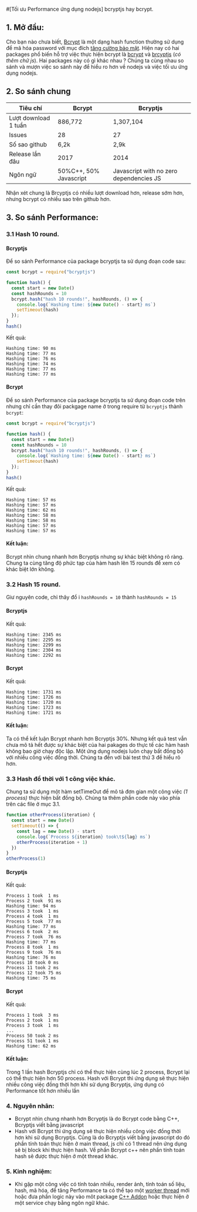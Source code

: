 #[Tối ưu Performance ứng dụng nodejs] bcryptjs hay bcrypt.

## 1. Mở đầu:

Cho bạn nào chưa biết, [Bcrypt](https://en.wikipedia.org/wiki/Bcrypt) là một dạng hash function thường sử dụng để mã hóa password với mục đích [tăng cường bảo mật](https://codahale.com/how-to-safely-store-a-password/). Hiện nay có hai packages phổ biến hỗ trợ việc thực hiện bcrypt là [bcrypt](https://www.npmjs.com/package/bcrypt) và [brcyptjs](https://www.npmjs.com/package/bcryptjs) (*có thêm chữ js*). Hai packages này có gì khác nhau ? Chúng ta cùng nhau so sánh và mượn việc so sánh này để hiểu ro hơn về nodejs và việc tối ưu ứng dụng nodejs.

## 2. So sánh chung

| Tiêu chí             | Bcrypt  | Bcryptjs  |
| -------------------- | ------- | --------- |
| Lượt download 1 tuần | 886,772 | 1,307,104 |
| Issues               | 28      | 27        |
| Số sao github        | 6,2k    | 2,9k      |
| Release lần đâu      | 2017    | 2014      |
| Ngôn ngữ             |     50%C++, 50% Javascript    | Javascript with no zero dependencies JS       |

Nhận xét chung là Brcyptjs có nhiều lượt download hơn, release sớm hơn, nhưng bcrypt có nhiều sao trên github hơn.

## 3. So sánh Performance:

### 3.1 Hash 10 round.
#### Bcryptjs
Để so sánh Performance của package bcryptjs ta sử dụng đoạn code sau:

```javascript
const bcrypt = require("bcryptjs")

function hash() {
  const start = new Date()
  const hashRounds = 10
  bcrypt.hash("hash 10 rounds!", hashRounds, () => {
    console.log(`Hashing time: ${new Date() - start} ms`)
    setTimeout(hash)
  });
}
hash()

```

Kết quả:

```log
Hashing time: 90 ms
Hashing time: 77 ms
Hashing time: 76 ms
Hashing time: 74 ms
Hashing time: 77 ms
Hashing time: 77 ms
```

#### Bcrypt
Để so sánh Performance của package bcryptjs ta sử dụng đoạn code trên nhưng chỉ cần thay đôi packgage name ở trong require từ `bcryptjs` thành `bcrypt`:

```javascript
const bcrypt = require("bcryptjs")

function hash() {
  const start = new Date()
  const hashRounds = 10
  bcrypt.hash("hash 10 rounds!", hashRounds, () => {
    console.log(`Hashing time: ${new Date() - start} ms`)
    setTimeout(hash)
  });
}
hash()

```

Kết quả:

```log
Hashing time: 57 ms
Hashing time: 57 ms
Hashing time: 62 ms
Hashing time: 58 ms
Hashing time: 58 ms
Hashing time: 57 ms
Hashing time: 57 ms
```

#### Kết luận:
Bcrypt nhìn chung nhanh hơn Bcryptjs nhưng sự khác biệt không rõ ràng. Chung ta cùng tăng độ phức tạp của hàm hash lên 15 rounds để  xem có khác biệt lớn không.


### 3.2 Hash 15 round.

Giư nguyên code, chỉ thây đổ i `hashRounds = 10` thành `hashRounds = 15`

#### Bcryptjs
Kết quả:

```log
Hashing time: 2345 ms
Hashing time: 2295 ms
Hashing time: 2299 ms
Hashing time: 2304 ms
Hashing time: 2292 ms
```

#### Bcrypt
Kết quả:

```log
Hashing time: 1731 ms
Hashing time: 1726 ms
Hashing time: 1720 ms
Hashing time: 1723 ms
Hashing time: 1721 ms
```
#### Kết luận:
Ta có thể kết luận Bcrypt nhanh hơn Bcryptjs 30%.
Nhưng kết quả test vẫn chưa mô tả hết được sự khác biệt của hai pakages do thực tế các hàm hash không bao giờ chạy độc lập. Một ứng dụng nodejs luôn chạy bất đồng bộ với nhiều công việc đồng thời. Chúng ta đến với bài test thứ 3 để hiểu rõ hơn.

### 3.3 Hash đồ thời với 1 công việc khác.

Chung ta sử dụng một hàm setTimeOut để  mô tả đơn gian một công việc *(1 process)* thực hiện bất đồng bộ. Chúng ta thêm phần code này vào phía trên các file ở mục 3.1.

```javascript
function otherProcess(iteration) {
  const start = new Date()
  setTimeout(() => {
    const lag = new Date() - start
    console.log(`Process ${iteration} took\t${lag} ms`)
    otherProcess(iteration + 1)
  })
}
otherProcess(1)
```
#### Bcryptjs
Kết quả:

```log
Process 1 took  1 ms
Process 2 took  91 ms
Hashing time: 94 ms
Process 3 took  1 ms
Process 4 took  1 ms
Process 5 took  77 ms
Hashing time: 77 ms
Process 6 took  2 ms
Process 7 took  76 ms
Hashing time: 77 ms
Process 8 took  1 ms
Process 9 took  76 ms
Hashing time: 76 ms
Process 10 took 0 ms
Process 11 took 2 ms
Process 12 took 75 ms
Hashing time: 75 ms
```

#### Bcrypt
Kết quả:

```log
Process 1 took  3 ms
Process 2 took  1 ms
Process 3 took  1 ms
...
Process 50 took 2 ms
Process 51 took 1 ms
Hashing time: 62 ms
```

#### Kết luận:
Trong 1 lần hash Bcryptjs chỉ có thể thực hiện cùng lúc 2 process, Bcrypt lại có thể thực hiện hơn 50 process. Hash với Bcrypt thì ứng dụng sẽ thực hiện nhiều công việc đồng thời hơn khi sử dụng Bcryptjs, ứng dụng có  Performance tốt hơn nhiều lần

### 4. Nguyên nhân:
- Bcrypt nhìn chung nhanh hơn Bcryptjs là do Bcrypt code bằng C++, Bcryptjs viết bằng javascript
- Hash với Bcrypt thì ứng dụng sẽ thực hiện nhiều công việc đồng thời hơn khi sử dụng Bcryptjs. Cũng là do Bcryptjs viết bằng javascript do đó phần tính toán thực hiện ở main thread, js chỉ có 1 thread nên ứng dụng sẽ bị block khi thực hiện hash. Về phần Bcrypt c++ nên phần tính toán hash sẽ được thực hiện ở một thread khác.
  
### 5. Kinh nghiệm:

- Khi gặp một công việc có tính toán nhiều, render ảnh, tính toán số liệu, hash, mã hóa, để tăng Performance ta có thể tạo một [worker thread](https://nodejs.org/api/worker_threads.html) mới hoặc đưa phần logic này vào môt package [C++ Addon](https://nodejs.org/api/addons.html) hoặc thực hiện ở một service chạy bằng ngôn ngữ khác.